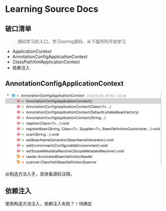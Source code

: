 # Learning Source Docs

## 破口清单

> 源码学习的入口，学习spring源码，从下面所列开始学习
- ApplicationContext
- AnnotationConfigApplicationContext
- ClassPathXmlApplicationContext
- 依赖注入



## AnnotationConfigApplicationContext

![image-20191230153520326](README.assets/image-20191230153520326.png)

从构造方法入手，具体看源码注释。

## 依赖注入
使用构造方法注入，依赖注入失败？！待确定